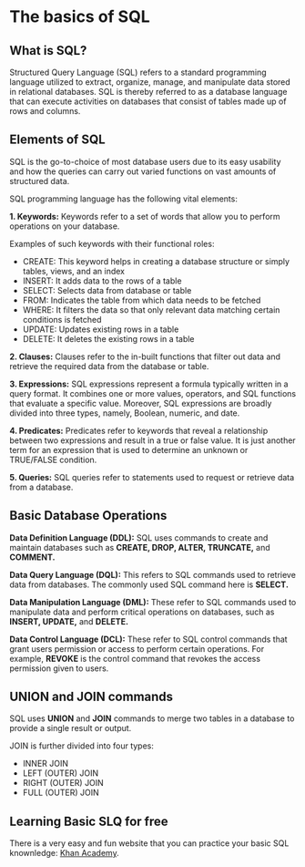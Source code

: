# The basics of SQL

## What is SQL?
Structured Query Language (SQL) refers to a standard programming language utilized to extract, organize, manage, and manipulate data stored in relational databases.
SQL is thereby referred to as a database language that can execute activities on databases that consist of tables made up of rows and columns.

## Elements of SQL
SQL is the go-to-choice of most database users due to its easy usability and how the queries can carry out varied functions on vast amounts of structured data.

SQL programming language has the following vital elements:

**1. Keywords:** Keywords refer to a set of words that allow you to perform operations on your database.

Examples of such keywords with their functional roles:
<span style="color: green">
* CREATE: This keyword helps in creating a database structure or simply tables, views, and an index
* INSERT: It adds data to the rows of a table
* SELECT: Selects data from database or table
* FROM: Indicates the table from which data needs to be fetched
* WHERE: It filters the data so that only relevant data matching certain conditions is fetched
* UPDATE: Updates existing rows in a table
* DELETE: It deletes the existing rows in a table 
</span>

**2. Clauses:** Clauses refer to the in-built functions that filter out data and retrieve the required data from the database or table.

**3. Expressions:** SQL expressions represent a formula typically written in a query format. It combines one or more values, operators, and SQL functions that evaluate a specific value. Moreover, SQL expressions are broadly divided into three types, namely, Boolean, numeric, and date.

**4. Predicates:** Predicates refer to keywords that reveal a relationship between two expressions and result in a true or false value. It is just another term for an expression that is used to determine an unknown or TRUE/FALSE condition.

**5. Queries:** SQL queries refer to statements used to request or retrieve data from a database.

## Basic Database Operations
**Data Definition Language (DDL):** SQL uses commands to create and maintain databases such as **CREATE, DROP, ALTER, TRUNCATE,** and **COMMENT.**

**Data Query Language (DQL):** This refers to SQL commands used to retrieve data from databases. The commonly used SQL command here is **SELECT.**

**Data Manipulation Language (DML):** These refer to SQL commands used to manipulate data and perform critical operations on databases, such as **INSERT, UPDATE,** and **DELETE.**

**Data Control Language (DCL):** These refer to SQL control commands that grant users permission or access to perform certain operations. For example, **REVOKE** is the control command that revokes the access permission given to users.

## UNION and JOIN commands

SQL uses **UNION** and **JOIN** commands to merge two tables in a database to provide a single result or output. 

JOIN is further divided into four types:

* INNER JOIN
* LEFT (OUTER) JOIN
* RIGHT (OUTER) JOIN
* FULL (OUTER) JOIN

## Learning Basic SLQ for free

There is a very easy and fun website that you can practice your basic SQL knownledge: [Khan Academy](https://www.khanacademy.org/computing/computer-programming/sql/sql-basics/pc/challenge-box-office-hits-database). 
